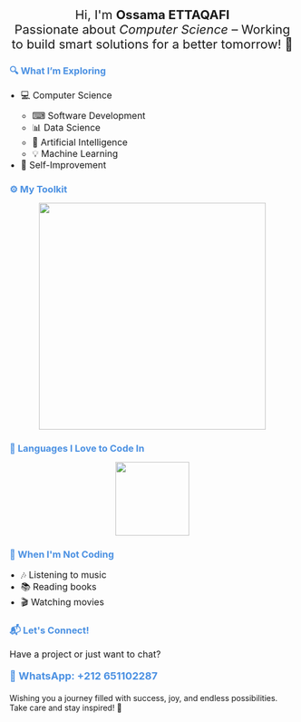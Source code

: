   <p style="text-align: center; font-size: 22px; margin-bottom: 20px;">
    Hi, I'm <strong>Ossama ETTAQAFI</strong><br>
    Passionate about <em>Computer Science</em> – Working to build smart solutions for a better tomorrow! 🚀
  </p>
  
  <!-- Interests Section -->
  <h3 style="color: #4a90e2; margin-bottom: 10px;">🔍 What I’m Exploring</h3>
  <ul style="padding-left: 20px; margin-bottom: 20px; font-size: 16px;">
    <li>💻 Computer Science
      <ul style="padding-left: 20px; margin-top: 10px;">
        <li>⌨ Software Development</li>
        <li>📊 Data Science</li>
        <li>🤖 Artificial Intelligence</li>
        <li>💡 Machine Learning</li>
      </ul>
    </li>
    <li>🌱 Self-Improvement</li>
  </ul>

  <!-- Skills Section -->
  <h3 style="color: #4a90e2; margin-bottom: 10px;">⚙ My Toolkit</h3>
  <p style="text-align: center; margin-bottom: 20px;">
    <a href="https://skillicons.dev">
      <img src="https://skillicons.dev/icons?i=git,docker,linux,html,css,js,typescript,react,angular,bootstrap,python,java,c,flask,php,laravel,mysql,mongodb,postman,opencv" width="400" />
    </a>
  </p>

  <!-- Programming Languages Section -->
  <h3 style="color: #4a90e2; margin-bottom: 10px;">💙 Languages I Love to Code In</h3>
  <p style="text-align: center; margin-bottom: 20px;">
    <a href="https://skillicons.dev">
      <img src="https://skillicons.dev/icons?i=c,java,python,js,php" width="130" />
    </a>
  </p>
  
  <!-- Hobbies Section -->
  <h3 style="color: #4a90e2; margin-bottom: 10px;">🎨 When I'm Not Coding</h3>
  <ul style="padding-left: 20px; margin-bottom: 20px; font-size: 16px;">
    <li>🎶 Listening to music</li>
    <li>📚 Reading books</li>
    <li>🎬 Watching movies</li>
  </ul>
  
  <!-- Contact Section -->
  <h3 style="color: #4a90e2; margin-bottom: 10px;">📬 Let's Connect!</h3>
  <p style="font-size: 16px; margin-bottom: 10px;">Have a project or just want to chat?</p>
  <p style="font-size: 18px; font-weight: bold; color: #4a90e2; margin-bottom: 20px;">📱 WhatsApp: +212 651102287</p>
  
  <!-- Footer Section -->
  Wishing you a journey filled with success, joy, and endless possibilities. <br>
  Take care and stay inspired! 💖

